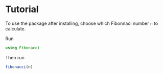 # Tutorial

To use the package after installing, choose which Fibonnaci number ```n``` to calculate.

Run 
```julia 
using Fibonacci
```

Then run 
```julia
fibonacci(n)
```
